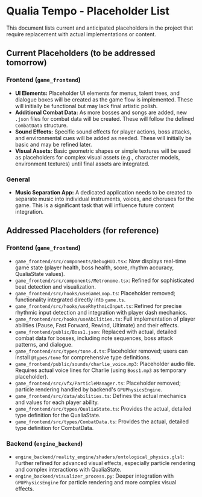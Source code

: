 # Qualia Tempo - Placeholder List

This document lists current and anticipated placeholders in the project that require replacement with actual implementations or content.

## Current Placeholders (to be addressed tomorrow)

### Frontend (`game_frontend`)
- **UI Elements:** Placeholder UI elements for menus, talent trees, and dialogue boxes will be created as the game flow is implemented. These will initially be functional but may lack final artistic polish.
- **Additional Combat Data:** As more bosses and songs are added, new `.json` files for combat data will be created. These will follow the defined `CombatData` structure.
- **Sound Effects:** Specific sound effects for player actions, boss attacks, and environmental cues will be added as needed. These will initially be basic and may be refined later.
- **Visual Assets:** Basic geometric shapes or simple textures will be used as placeholders for complex visual assets (e.g., character models, environment textures) until final assets are integrated.

### General
- **Music Separation App:** A dedicated application needs to be created to separate music into individual instruments, voices, and choruses for the game. This is a significant task that will influence future content integration.

## Addressed Placeholders (for reference)

### Frontend (`game_frontend`)
- `game_frontend/src/components/DebugHUD.tsx`: Now displays real-time game state (player health, boss health, score, rhythm accuracy, QualiaState values).
- `game_frontend/src/components/Metronome.tsx`: Refined for sophisticated beat detection and visualization.
- `game_frontend/src/hooks/useGameLoop.ts`: Placeholder removed; functionality integrated directly into `game.ts`.
- `game_frontend/src/hooks/useRhythmicInput.ts`: Refined for precise rhythmic input detection and integration with player dash mechanics.
- `game_frontend/src/hooks/useAbilities.ts`: Full implementation of player abilities (Pause, Fast Forward, Rewind, Ultimate) and their effects.
- `game_frontend/public/Boss1.json`: Replaced with actual, detailed combat data for bosses, including note sequences, boss attack patterns, and dialogue.
- `game_frontend/src/types/tone.d.ts`: Placeholder removed; users can install `@types/tone` for comprehensive type definitions.
- `game_frontend/public/sounds/charlie_voice.mp3`: Placeholder audio file. Requires actual voice lines for Charlie (using `Boss1.mp3` as temporary placeholder).
- `game_frontend/src/vfx/ParticleManager.ts`: Placeholder removed; particle rendering handled by backend's `GPUPhysicsEngine`.
- `game_frontend/src/data/abilities.ts`: Defines the actual mechanics and values for each player ability.
- `game_frontend/src/types/QualiaState.ts`: Provides the actual, detailed type definition for the QualiaState.
- `game_frontend/src/types/CombatData.ts`: Provides the actual, detailed type definition for CombatData.

### Backend (`engine_backend`)
- `engine_backend/reality_engine/shaders/ontological_physics.glsl`: Further refined for advanced visual effects, especially particle rendering and complex interactions with QualiaState.
- `engine_backend/visualizer_process.py`: Deeper integration with `GPUPhysicsEngine` for particle rendering and more complex visual effects.